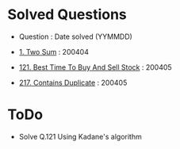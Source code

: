 # Solved Questions

- Question : Date solved (YYMMDD)

- [1. Two Sum](https://leetcode.com/problems/two-sum/) : 200404
- [121. Best Time To Buy And Sell Stock](https://leetcode.com/problems/best-time-to-buy-and-sell-stock/) : 200405
- [217. Contains Duplicate](https://leetcode.com/problems/contains-duplicate/) : 200405

# ToDo

- Solve Q.121 Using Kadane's algorithm
